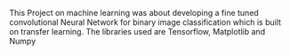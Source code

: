 This Project on machine learning was about developing a fine tuned convolutional Neural Network for binary image classification which is built on transfer learning.
The libraries used are Tensorflow, Matplotlib and Numpy

